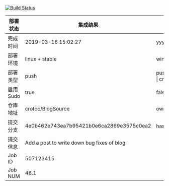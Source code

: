 [![Build Status](https://travis-ci.org/crotoc/BlogSource.svg?branch=master)](https://travis-ci.org/crotoc/BlogSource)

部署状态 | 集成结果 | 参考值
---|---|---
完成时间 | 2019-03-16 15:02:27 | yyyy-mm-dd hh:mm:ss
部署环境 | linux + stable | window \| linux + stable
部署类型 | push | push \| pull_request \| api \| cron
启用Sudo | true | false \| true
仓库地址 | crotoc/BlogSource | owner_name/repo_name
提交分支 | 4e0b462e743ea7b95421b0e6ca2869e3575c0ea2 | hash 16位
提交信息 | Add a post to write down bug fixes of blog |
Job ID   | 507123415 |
Job NUM  | 46.1 |
